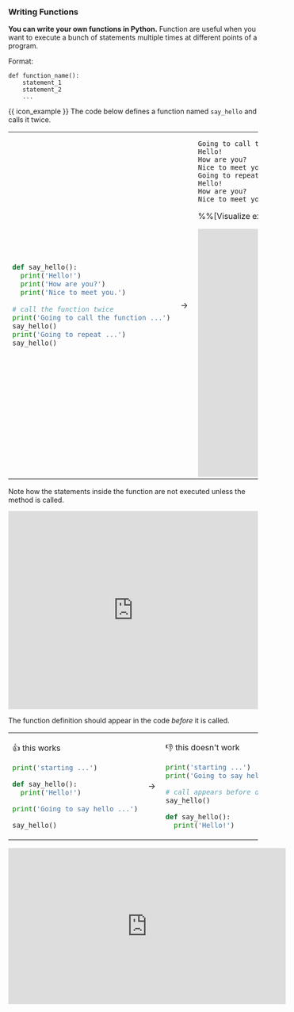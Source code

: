 ### Writing Functions

**You can write your own functions in Python.** Function are useful when you want to execute a bunch of statements multiple times at different points of a program. 

Format:
```
def function_name():
    statement_1
    statement_2
    ...
```

<tip-box> 

{{ icon_example }} The code below defines a function named `say_hello` and calls it twice.

<table>
<tr>
  <td>
  
```python
def say_hello():
  print('Hello!')
  print('How are you?')
  print('Nice to meet you.')
  
# call the function twice
print('Going to call the function ...')
say_hello()
print('Going to repeat ...')
say_hello()
```
  </td>
  <td>&nbsp;→&nbsp;</td>
  <td>
  
```
Going to call the function ...
Hello!
How are you?
Nice to meet you.
Going to repeat ...
Hello!
How are you?
Nice to meet you.

```
<trigger trigger="click" for="modal:sayHelloFunction-pyTutor">%%[Visualize execution]%%</trigger> 

<modal large title="Calling functions" id="modal:sayHelloFunction-pyTutor">

<iframe width="800" height="500" frameborder="0" src="http://pythontutor.com/iframe-embed.html#code=def%20say_hello%28%29%3A%0A%20%20print%28'Hello!'%29%0A%20%20print%28'How%20are%20you%3F'%29%0A%20%20print%28'Nice%20to%20meet%20you.'%29%0A%20%20%0A%23%20call%20the%20function%20twice%0Aprint%28'Going%20to%20call%20the%20function%20...'%29%0Asay_hello%28%29%0Aprint%28'Going%20to%20repeat%20...'%29%0Asay_hello%28%29&codeDivHeight=400&codeDivWidth=350&cumulative=false&curInstr=0&heapPrimitives=false&origin=opt-frontend.js&py=3&rawInputLstJSON=%5B%5D&textReferences=false"> </iframe>

</modal>
  </td>
</tr>
</table>

Note how the statements inside the function are not executed unless the method is called. 

<panel type="seamless" header="%%:computer: Try your own%%">

<iframe height="400px" width="100%" src="https://repl.it/@pythonbasics/hello-function?lite=true" scrolling="no" frameborder="no" allowtransparency="true" allowfullscreen="true" sandbox="allow-forms allow-pointer-lock allow-popups allow-same-origin allow-scripts allow-modals"></iframe>

</panel><p/>

</tip-box>

The function definition should appear in the code _before_ it is called.
 
<tip-box> 

<table>
<tr>
  <td>

:+1: this works
```python
print('starting ...')

def say_hello():
  print('Hello!')

print('Going to say hello ...')

say_hello()
```
  </td>
  <td>&nbsp;→&nbsp;</td>
  <td>
  
:-1: this doesn't work
```python
print('starting ...')
print('Going to say hello ...')

# call appears before definition
say_hello() 

def say_hello():
  print('Hello!')
```
  </td>
</tr>
</table>

</tip-box>

<panel type="seamless" header="%%:tv: Defining your own functions%%">
<iframe width="560" height="315" src="https://www.youtube.com/embed/WB4hJJkfhLU?rel=0&showinfo=0&start=13&end=199&version=3" frameborder="0" allowfullscreen></iframe>

</panel><p/>

<panel type="danger" header=":muscle: Exercise: Hip Hip Hooray!" expanded no-close>
  <include src="e-hooray.md" />
</panel><p/>